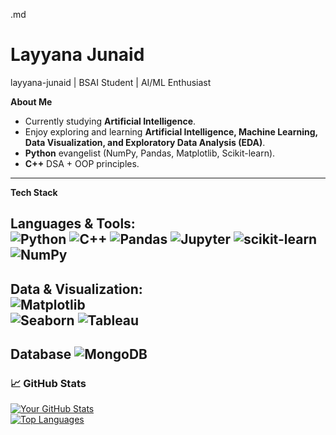 .md
# Layyana Junaid 
layyana-junaid | BSAI Student | AI/ML Enthusiast  

**About Me**  
-  Currently studying **Artificial Intelligence**.  
- Enjoy exploring and learning  **Artificial Intelligence, Machine Learning, Data Visualization, and Exploratory Data Analysis (EDA)**.  
- **Python** evangelist (NumPy, Pandas, Matplotlib, Scikit-learn).  
- **C++**  DSA + OOP principles.  
---

**Tech Stack**  

**Languages & Tools:**  
![Python](https://img.shields.io/badge/Python-3776AB?style=flat&logo=python&logoColor=white)
![C++](https://img.shields.io/badge/C++-00599C?style=flat&logo=c%2B%2B&logoColor=white)
![Pandas](https://img.shields.io/badge/Pandas-150458?style=flat&logo=pandas&logoColor=white)
![Jupyter](https://img.shields.io/badge/Jupyter-F37626?style=flat&logo=jupyter&logoColor=white)
![scikit-learn](https://img.shields.io/badge/scikit--learn-F7931E?style=flat&logo=scikit-learn&logoColor=white)
![NumPy](https://img.shields.io/badge/NumPy-013243?style=flat&logo=numpy&logoColor=white)
---

**Data & Visualization:**  
![Matplotlib](https://img.shields.io/badge/Matplotlib-11557C?style=flat&logo=matplotlib&logoColor=white)  
![Seaborn](https://img.shields.io/badge/Seaborn-5C8DBC?style=flat&logo=seaborn&logoColor=white)
![Tableau](https://img.shields.io/badge/Tableau-E97627?style=flat&logo=tableau&logoColor=white)
---

**Database**
![MongoDB](https://img.shields.io/badge/MongoDB-47A248?style=flat&logo=mongodb&logoColor=white)
---

### **📈 GitHub Stats**  
[![Your GitHub Stats](https://github-readme-stats.vercel.app/api?username=layyana-junaid&show_icons=true&theme=radical)](https://github.com/your-username)  
[![Top Languages](https://github-readme-stats.vercel.app/api/top-langs/?username=layyana-junaid&layout=compact&hide=html,css)](https://github.com/your-username)  


